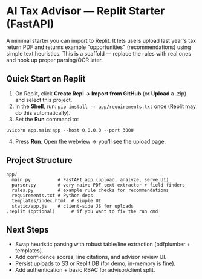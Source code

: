 
# AI Tax Advisor — Replit Starter (FastAPI)

A minimal starter you can import to Replit. It lets users upload last year's tax return PDF and returns example "opportunities" (recommendations) using simple text heuristics. This is a scaffold — replace the rules with real ones and hook up proper parsing/OCR later.

## Quick Start on Replit
1) On Replit, click **Create Repl → Import from GitHub** (or **Upload** a .zip) and select this project.  
2) In the **Shell**, run: `pip install -r app/requirements.txt` once (Replit may do this automatically).  
3) Set the **Run** command to:
```
uvicorn app.main:app --host 0.0.0.0 --port 3000
```
4) Press **Run**. Open the webview → you'll see the upload page.  

## Project Structure
```
app/
  main.py          # FastAPI app (upload, analyze, serve UI)
  parser.py        # very naive PDF text extractor + field finders
  rules.py         # example rule checks for recommendations
  requirements.txt # Python deps
  templates/index.html  # simple UI
  static/app.js    # client-side JS for uploads
.replit (optional)      # if you want to fix the run cmd
```

## Next Steps
- Swap heuristic parsing with robust table/line extraction (pdfplumber + templates).
- Add confidence scores, line citations, and advisor review UI.
- Persist uploads to S3 or Replit DB (for demo, in-memory is fine).
- Add authentication + basic RBAC for advisor/client split.

